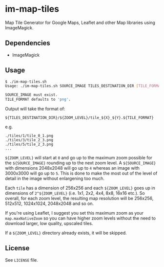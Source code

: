 # im-map-tiles

Map Tile Generator for Google Maps, Leaflet and other Map libraries using ImageMagick.

## Dependencies

- ImageMagick

## Usage

```sh
$ ./im-map-tiles.sh 
Usage: ./im-map-tiles.sh SOURCE_IMAGE TILES_DESTINATION_DIR [TILE_FORMAT]

SOURCE_IMAGE must exist.
TILE_FORMAT defaults to 'png'.
```

Output will take the format of:

```
${TILES_DESTINATION_DIR}/${ZOOM_LEVEL}/tile_${X}_${Y}.${TILE_FORMAT}
```

e.g.

```
./tiles/1/tile_0_1.png
./tiles/3/tile_2_3.png
./tiles/5/tile_2_3.png
...
```

`${ZOOM_LEVEL}` will start at `0` and go up to the maximum zoom possible for the `${SOURCE_IMAGE}` rounding up to the next zoom
level. A `${SOURCE_IMAGE}` with dimensions 2048x2048 will go up to `4` whereas an image with 3000x3000 will go up to `5`. This
is done to make the most out of the level of detail in the image without enlargening too much.

Each `tile` has a dimension of 256x256 and each `${ZOOM_LEVEL}` goes up in dimensions of `2^${ZOOM_LEVEL}` (i.e. 1x1, 2x2, 4x4,
8x8, 16x16 etc.). So overall, for each zoom level, the resulting map resolution will be 256x256, 512x512, 1024x1024, 2048x2048
and so on.

If you're using Leaflet, I suggest you set this maximum zoom as your `map.maxNativeZoom` so you can have higher zoom levels
without the need to download larger, low quality, upscaled tiles.

If a `${ZOOM_LEVEL}` directory already exists, it will be skipped.

## License

See `LICENSE` file.
